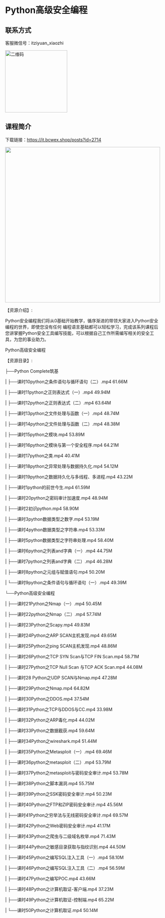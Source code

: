 # Python高级安全编程

## 联系方式

客服微信号：itziyuan_xiaozhi

<img src="https://ziyuanyun.oss-cn-guangzhou.aliyuncs.com/common/20240614073449/666b82192834a.jpg" width="200" height="200" alt="二维码">

## 课程简介

下载链接：https://it.bcwex.shop/posts?id=2714

<img src="https://ziyuanyun.oss-cn-guangzhou.aliyuncs.com/yun/20240515184236/6644919cc7c68.jpg" width="500" alt="">

  【资源介绍】:

 Python安全编程我们将从0基础开始教学，循序渐进的带领大家进入Python安全编程的世界，即使您没有任何 编程语言基础都可以轻松学习，完成该系列课程后您讲掌握Python安全工具编写技能，可以根据自己工作所需编写相关的安全工具，为您的事业助力。

 Python高级安全编程



 【资源目录】:

 ├──Python Complete筑基

 | ├──课时10python之条件语句与循环语句（二）.mp4 61.66M

 | ├──课时11python之正则表达式（一）.mp4 49.94M

 | ├──课时12python之正则表达式（二）.mp4 63.64M

 | ├──课时13python之文件处理与函数（一）.mp4 48.74M

 | ├──课时14python之文件处理与函数（二）.mp4 48.38M

 | ├──课时15python之模块.mp4 53.89M

 | ├──课时16python之模块与第一个安全程序.mp4 64.21M

 | ├──课时17python之类.mp4 40.41M

 | ├──课时18python之异常处理与数据持久化.mp4 54.12M

 | ├──课时19python之数据持久化与多线程、多进程.mp4 43.22M

 | ├──课时1python的前世今生.mp4 61.59M

 | ├──课时20python之密码审计加速度.mp4 48.94M

 | ├──课时2初识python.mp4 58.90M

 | ├──课时3python数据类型之数字.mp4 53.19M

 | ├──课时4python数据类型之字符串.mp4 53.33M

 | ├──课时5python数据类型之字符串处理.mp4 58.40M

 | ├──课时6python之列表and字典（一）.mp4 44.75M

 | ├──课时7python之列表and字典（二）.mp4 46.28M

 | ├──课时8python之元组与赋值语句.mp4 50.20M

 | └──课时9python之条件语句与循环语句（一）.mp4 49.39M

 └──Python高级安全编程

 | ├──课时21Python之Nmap（一）.mp4 50.45M

 | ├──课时22python之Nmap（二）.mp4 57.74M

 | ├──课时23Python之Scapy.mp4 49.83M

 | ├──课时24Python之ARP SCAN主机发现.mp4 49.65M

 | ├──课时25Python之ping SCAN主机发现.mp4 48.86M

 | ├──课时26Python之TCP SYN Scan与TCP FIN Scan.mp4 58.71M

 | ├──课时27Python之TCP Null Scan 与TCP ACK Scan.mp4 44.08M

 | ├──课时28 Python之UDP SCAN与Nmap.mp4 47.28M

 | ├──课时29Python之Nmap.mp4 64.82M

 | ├──课时30Python之DDOS.mp4 37.54M

 | ├──课时31Python之TCP与DDOS与CC.mp4 33.98M

 | ├──课时32Python之ARP毒化.mp4 44.02M

 | ├──课时33Python之数据截获.mp4 59.64M

 | ├──课时34Python之wireshark.mp4 51.44M

 | ├──课时35Python之Metasploit（一）.mp4 69.46M

 | ├──课时36python之metasploit（二）.mp4 53.79M

 | ├──课时37Python之metasploit与密码安全审计.mp4 53.78M

 | ├──课时38Python之脚本漏洞.mp4 55.75M

 | ├──课时39Python之SSK密码安全审计.mp4 50.23M

 | ├──课时40Python之FTP和ZIP密码安全审计.mp4 45.56M

 | ├──课时41Python之穷举法与无线密码安全审计.mp4 69.57M

 | ├──课时42Python之Web密码安全审计.mp4 41.17M

 | ├──课时43Python之爬虫与二级域名枚举.mp4 71.43M

 | ├──课时44Python之敏感目录获取与指纹识别.mp4 44.50M

 | ├──课时45Python之编写SQL注入工具（一）.mp4 58.10M

 | ├──课时46Python之编写SQL注入工具（二）.mp4 56.59M

 | ├──课时47Python之编写POC.mp4 43.66M

 | ├──课时48Python之计算机取证-客户端.mp4 37.23M

 | ├──课时49Python之计算机取证-控制端.mp4 65.22M

 | └──课时50Python之计算机取证.mp4 50.14M

  